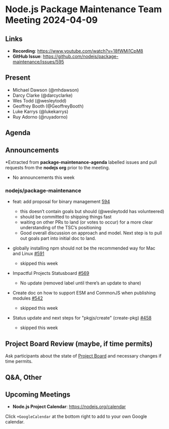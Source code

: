 # Node.js  Package Maintenance Team Meeting 2024-04-09

## Links

* **Recording**:  <https://www.youtube.com/watch?v=18fWMi1CpM8>
* **GitHub Issue**: <https://github.com/nodejs/package-maintenance/issues/595>

## Present

* Michael Dawson (@mhdawson)
* Darcy Clarke (@darcyclarke)
* Wes Todd (@wesleytodd)
* Geoffrey Booth (@GeoffreyBooth)
* Luke Karrys (@lukekarrys)
* Ruy Adorno (@ruyadorno)

## Agenda

## Announcements

*Extracted from **package-maintenance-agenda** labelled issues and pull requests from the **nodejs org** prior to the meeting.

* No announcements this week

### nodejs/package-maintenance

* feat: add proposal for binary management [594](https://github.com/nodejs/package-maintenance/pull/594 )
  * this doesn’t contain goals but should (@wesleytodd has volunteered)
  * should be committed to shipping things fast
  * waiting on other PRs to land (or votes to occur) for a more clear understanding of the TSC’s positioning
  * Good overall discussion on approach and model. Next step is to pull out goals part into initial doc to land.

* globally installing npm should not be the recommended way for Mac and Linux [#591](https://github.com/nodejs/package-maintenance/issues/591)
  * skipped this week

* Impactful Projects Statusboard [#569](https://github.com/nodejs/package-maintenance/issues/569)
  * No update (removed label until there’s an update to share)

* Create doc on how to support ESM and CommonJS when publishing modules [#542](https://github.com/nodejs/package-maintenance/issues/542)
  * skipped this week

* Status update and next steps for "pkgjs/create" (create-pkg) [#458](https://github.com/nodejs/package-maintenance/issues/458)
  * skipped this week

## Project Board Review (maybe, if time permits)

Ask participants about the state of [Project Board](https://github.com/nodejs/package-maintenance/projects/1) and necessary changes if time permits.

## Q&A, Other

## Upcoming Meetings

* **Node.js Project Calendar**: <https://nodejs.org/calendar>

Click `+GoogleCalendar` at the bottom right to add to your own Google calendar.
